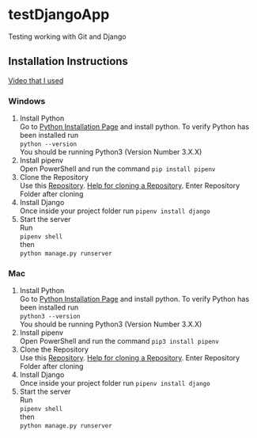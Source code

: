 # testDjangoApp
Testing working with Git and Django

## Installation Instructions

[Video that I used](https://www.youtube.com/watch?v=rHux0gMZ3Eg&t=923s&pp=ygUPZGphbmdvIHR1dG9yaWFs)

### Windows
1. Install Python <br/> Go to [Python Installation Page](https://www.python.org/downloads/) and install python. To verify Python has been installed run <br/> ```python --version``` <br/> You should be running Python3 (Version Number 3.X.X)
2. Install pipenv <br> Open PowerShell and run the command ```pip install pipenv```
3. Clone the Repository <br/> Use this [Repository](https://github.com/). [Help for cloning a Repository](https://docs.github.com/en/repositories/creating-and-managing-repositories/cloning-a-repository?tool=desktop&platform=mac). Enter Repository Folder after cloning
5. Install Django <br/> Once inside your project folder run ```pipenv install django```
6. Start the server <br/> Run <br/> ```pipenv shell``` <br/> then <br/> ```python manage.py runserver```

### Mac
1. Install Python <br/> Go to [Python Installation Page](https://www.python.org/downloads/) and install python. To verify Python has been installed run <br/> ```python3 --version``` <br/> You should be running Python3 (Version Number 3.X.X)
2. Install pipenv <br> Open PowerShell and run the command ```pip3 install pipenv```
3. Clone the Repository <br/> Use this [Repository](https://github.com/). [Help for cloning a Repository](https://docs.github.com/en/repositories/creating-and-managing-repositories/cloning-a-repository?tool=desktop&platform=mac). Enter Repository Folder after cloning
5. Install Django <br/> Once inside your project folder run ```pipenv install django```
6. Start the server <br/> Run <br/> ```pipenv shell``` <br/> then <br/> ```python manage.py runserver```
